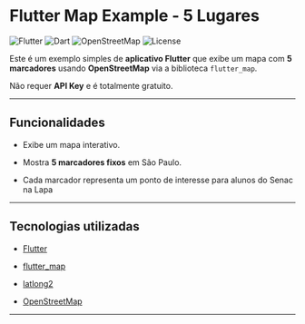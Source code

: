 # Flutter Map Example - 5 Lugares
 
![Flutter](https://img.shields.io/badge/Flutter-Blue?logo=flutter&logoColor=white) ![Dart](https://img.shields.io/badge/Dart-0175C2?logo=dart&logoColor=white) ![OpenStreetMap](https://img.shields.io/badge/OpenStreetMap-3BB54A?logo=OpenStreetMap&logoColor=white) ![License](https://img.shields.io/badge/License-MIT-green)
 
Este é um exemplo simples de **aplicativo Flutter** que exibe um mapa com **5 marcadores** usando **OpenStreetMap** via a biblioteca `flutter_map`.  

Não requer **API Key** e é totalmente gratuito.
 
---
 
## Funcionalidades
 
- Exibe um mapa interativo.

- Mostra **5 marcadores fixos** em São Paulo.

- Cada marcador representa um ponto de interesse para alunos do Senac na Lapa


 
---
 
## Tecnologias utilizadas
 
- [Flutter](https://flutter.dev)

- [flutter_map](https://pub.dev/packages/flutter_map)

- [latlong2](https://pub.dev/packages/latlong2)

- [OpenStreetMap](https://www.openstreetmap.org/)
 
---
 
 

